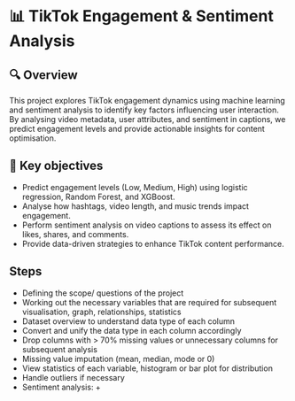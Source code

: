 # 📊 TikTok Engagement & Sentiment Analysis

## 🔍 Overview
This project explores TikTok engagement dynamics using machine learning and sentiment analysis to identify key factors influencing user interaction. By analysing video metadata, user attributes, and sentiment in captions, we predict engagement levels and provide actionable insights for content optimisation.

## 🎯 Key objectives
- Predict engagement levels (Low, Medium, High) using logistic regression, Random Forest, and XGBoost.
- Analyse how hashtags, video length, and music trends impact engagement.
- Perform sentiment analysis on video captions to assess its effect on likes, shares, and comments.
- Provide data-driven strategies to enhance TikTok content performance.

## Steps
- Defining the scope/ questions of the project
- Working out the necessary variables that are required for subsequent visualisation, graph, relationships, statistics
- Dataset overview to understand data type of each column
- Convert and unify the data type in each column accordingly
- Drop columns with > 70% missing values or unnecessary columns for subsequent analysis
- Missing value imputation (mean, median, mode or 0)
- View statistics of each variable, histogram or bar plot for distribution
- Handle outliers if necessary
- Sentiment analysis:
  + 
